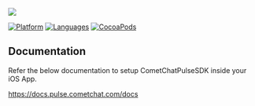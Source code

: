![](https://github.com/CometChat-Pulse/ios-swift-chat-app/blob/master/Screenshots/pro.png?raw=true)

[![Platform](https://img.shields.io/badge/platform-iOS-orange.svg)](https://cocoapods.org/pods/CometChatPulseSDK)
[![Languages](https://img.shields.io/badge/language-Objective--C%20%7C%20Swift-orange.svg)](https://github.com/CometChat-Pulse/ios-swift-chat-app)
[![CocoaPods](https://img.shields.io/badge/pod-v0.0.5-green.svg)](https://cocoapods.org/pods/CometChatPulseSDK)

## Documentation

Refer the below documentation to setup CometChatPulseSDK inside your iOS App.

https://docs.pulse.cometchat.com/docs
